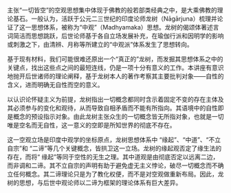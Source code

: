 主张“一切皆空”的空观思想集中体现于佛教的般若部类经典之中，是大乘佛教的理论基石。一般认为，活跃于公元二三世纪的印度论师龙树（Nāgārjuna）梳理并论证了这一思想体系，被称为“中观”（Madhyamaka）思想。龙树的偈颂体著述言词简洁而思想跳跃，后世论师基于各自立场发展补充，在瑜伽行派和因明学的影响或刺激之下，由清辨、月称等所建立的“中观派”体系发生了思想转向。

基于现有材料，我们可能很难还原出一个“真正的”龙树，而发掘其思想体系之中的关键点，找出这些点之间的最短连线，仍是一项十分有意义的工作。本讲座有意识地抛开后世诸师的理论阐释，基于龙树本人的著作考察其主要批判对象——自性的含义，进而明确无自性而空的意义。

以认识论怀疑主义为前提，龙树指出一切概念都同时含示着固定不变的存在主体及其必须参与的变化和观待，从而导致自相矛盾而不能有所指向。其语境中的自性即是概念的预设指示对象。由此龙树主张众生的一切概念皆无所指对象，也就是一切唯是空名而无自性，这一意义的空即是所知世界的彻底不存在。

这一空观立场是印度中观学的坐标原点，龙树思想体系中 “缘起”、“中道”、“不立自宗”和 “二谛”等几个关键概念，皆拱卫这一立场。龙树的缘起观否定了缘生法的存在，而将“ 缘起”等同于空性的无生之理。其中道观是由彻底否定以远离二边，而非调和二谛。其不立自宗的声明有助于避免虚无主义悖论，破尽一切概念而不确立任何概念。其二谛理论只是为了教化权便，而不是对空观做重新布局。因此，龙树的思想，与后世中观论师以二谛为框架的理论体系有巨大差异。